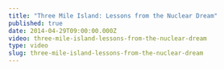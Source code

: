 ```yaml
---
title: "Three Mile Island: Lessons from the Nuclear Dream"
published: true
date: 2014-04-29T09:00:00.000Z
video: three-mile-island-lessons-from-the-nuclear-dream
type: video
slug: three-mile-island-lessons-from-the-nuclear-dream
---
```

